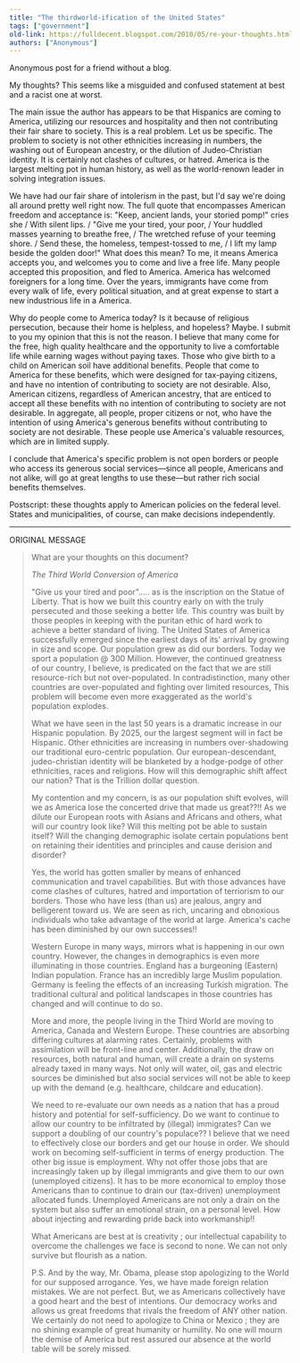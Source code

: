 ```yaml
---
title: "The thirdworld-ification of the United States"
tags: ["government"]
old-link: https://fulldecent.blogspot.com/2010/05/re-your-thoughts.html
authors: ["Anonymous"]
---
```


Anonymous post for a friend without a blog.

My thoughts? This seems like a misguided and confused statement at best and a racist one at worst. 

The main issue the author has appears to be that Hispanics are coming to America, utilizing our resources and hospitality and then not contributing their fair share to society. This is a real problem. Let us be specific. The problem to society is not other ethnicities increasing in numbers, the washing out of European ancestry, or the dilution of Judeo-Christian identity. It is certainly not clashes of cultures, or hatred. America is the largest melting pot in human history, as well as the world-renown leader in solving integration issues. 

We have had our fair share of intolerism in the past, but I'd say we're doing all around pretty well right now. 
The full quote that encompasses American freedom and acceptance is: "Keep, ancient lands, your storied pomp!" cries she / With silent lips. / "Give me your tired, your poor, / Your huddled masses yearning to breathe free, / The wretched refuse of your teeming shore. / Send these, the homeless, tempest-tossed to me, / I lift my lamp beside the golden door!" What does this mean? To me, it means America accepts you, and welcomes you to come and live a free life. Many people accepted this proposition, and fled to America. 
America has welcomed foreigners for a long time. Over the years, immigrants have come from every walk of life, every political situation, and at great expense to start a new industrious life in a America.

Why do people come to America today? Is it because of religious persecution, because their home is helpless, and hopeless? Maybe. I submit to you my opinion that this is not the reason. I believe that many come for the free, high quality healthcare and the opportunity to live a comfortable life while earning wages without paying taxes. Those who give birth to a child on American soil have additional benefits. 
People that come to America for these benefits, which were designed for tax-paying citizens, and have no intention of contributing to society are not desirable. Also, American citizens, regardless of American ancestry, that are enticed to accept all these benefits with no intention of contributing to society are not desirable. In aggregate, all people, proper citizens or not, who have the intention of using America's generous benefits without contributing to society are not desirable. These people use America's valuable resources, which are in limited supply.

I conclude that America's specific problem is not open borders or people who access its generous social services—since all people, Americans and not alike, will go at great lengths to use these—but rather rich social benefits themselves.

Postscript: these thoughts apply to American policies on the federal level. States and municipalities, of course, can make decisions independently.

---

ORIGINAL MESSAGE

> What are your thoughts on this document?
>
> *The Third World Conversion of America*
>
> "Give us your tired and poor"….. as is the inscription on the Statue of Liberty. That is how we built this country early on with the truly persecuted and those seeking a better life. This country was built by those peoples in keeping with the puritan ethic of hard work to achieve a better standard of living. The United States of America successfully emerged since the earliest days of its' arrival by growing in size and scope. Our population grew as did our borders. Today we sport a population @ 300 Million. However, the continued greatness of our country, I believe, is predicated on the fact that we are still resource-rich but not over-populated. In contradistinction, many other countries are over-populated and fighting over limited resources, This problem will become even more exaggerated as the world's population explodes.
>
> What we have seen in the last 50 years is a dramatic increase in our Hispanic population. By 2025, our the largest segment will in fact be Hispanic. Other ethnicities are increasing in numbers over-shadowing our traditional euro-centric population. Our european-descendant, judeo-christian identity will be blanketed by a hodge-podge of other ethnicities, races and religions. How will this demographic shift affect our nation? That is the Trillion dollar question.
>
> My contention and my concern, is as our population shift evolves, will we as America lose the concerted drive that made us great??!! As we dilute our European roots with Asians and Africans and others, what will our country look like? Will this melting pot be able to sustain itself? Will the changing demographic isolate certain populations bent on retaining their identities and principles and cause derision and disorder?
>
> Yes, the world has gotten smaller by means of enhanced communication and travel capabilities. But with those advances have come clashes of cultures, hatred and importation of terriorism to our borders. Those who have less (than us) are jealous, angry and belligerent toward us. We are seen as rich, uncaring and obnoxious individuals who take advantage of the world at large. America's cache has been diminished by our own successes!!
>
> Western Europe in many ways, mirrors what is happening in our own country. However, the changes in demographics is even more illuminating in those countries. England has a burgeoning (Eastern) Indian population. France has an incredibly large Muslim population. Germany is feeling the effects of an increasing Turkish migration. The traditional cultural and political landscapes in those countries has changed and will continue to do so.
>
> More and more, the people living in the Third World are moving to America, Canada and Western Europe. These countries are absorbing differing cultures at alarming rates. Certainly, problems with assimilation will be front-line and center. Additionally, the draw on resources, both natural and human, will create a drain on systems already taxed in many ways. Not only will water, oil, gas and electric sources be diminished but also social services will not be able to keep up with the demand (e.g. healthcare, childcare and education).
>
> We need to re-evaluate our own needs as a nation that has a proud history and potential for self-sufficiency. Do we want to continue to allow our country to be infiltrated by (illegal) immigrates? Can we support a doubling of our country's populace?? I believe that we need to effectively close our borders and get our house in order. We should work on becoming self-sufficient in terms of energy production. The other big issue is employment. Why not offer those jobs that are increasingly taken up by illegal immigrants and give them to our own (unemployed citizens). It has to be more economical to employ those Americans than to continue to drain our (tax-driven) unemployment allocated funds. Unemployed Americans are not only a drain on the system but also suffer an emotional strain, on a personal level. How about injecting and rewarding pride back into workmanship!!
>
> What Americans are best at is creativity ; our intellectual capability to overcome the challenges we face is second to none. We can not only survive but flourish as a nation.
>
> P.S. And by the way, Mr. Obama, please stop apologizing to the World for our supposed arrogance. Yes, we have made foreign relation mistakes. We are not perfect. But, we as Americans collectively have a good heart and the best of intentions. Our democracy works and allows us great freedoms that rivals the freedom of ANY other nation. We certainly do not need to apologize to China or Mexico ; they are no shining example of great humanity or humility. No one will mourn the demise of America but rest assured our absence at the world table will be sorely missed.